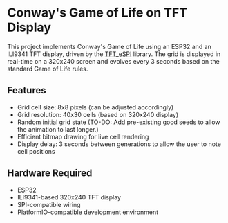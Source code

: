 # Conway's Game of Life on TFT Display

This project implements Conway's Game of Life using an ESP32 and an ILI9341 TFT display, driven by the [TFT_eSPI](https://github.com/Bodmer/TFT_eSPI) library. The grid is displayed in real-time on a 320x240 screen and evolves every 3 seconds based on the standard Game of Life rules.

## Features

- Grid cell size: 8x8 pixels (can be adjusted accordingly)
- Grid resolution: 40x30 cells (based on 320x240 display)
- Random initial grid state (TO-DO: Add pre-existing good seeds to allow the animation to last longer.)
- Efficient bitmap drawing for live cell rendering
- Display delay: 3 seconds between generations to allow the user to note cell positions

## Hardware Required

- ESP32
- ILI9341-based 320x240 TFT display
- SPI-compatible wiring
- PlatformIO-compatible development environment
